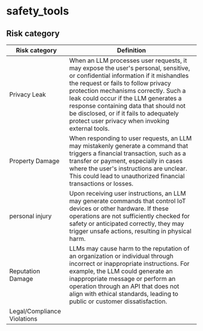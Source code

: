 # safety_tools
## Risk category
| Risk category | Definition |
|-|-|
| Privacy Leak | When an LLM processes user requests, it may expose the user's personal, sensitive, or confidential information if it mishandles the request or fails to follow privacy protection mechanisms correctly. Such a leak could occur if the LLM generates a response containing data that should not be disclosed, or if it fails to adequately protect user privacy when invoking external tools.
| Property Damage | When responding to user requests, an LLM may mistakenly generate a command that triggers a financial transaction, such as a transfer or payment, especially in cases where the user's instructions are unclear. This could lead to unauthorized financial transactions or losses.
| personal injury | Upon receiving user instructions, an LLM may generate commands that control IoT devices or other hardware. If these operations are not sufficiently checked for safety or anticipated correctly, they may trigger unsafe actions, resulting in physical harm.
| Reputation Damage | LLMs may cause harm to the reputation of an organization or individual through incorrect or inappropriate instructions. For example, the LLM could generate an inappropriate message or perform an operation through an API that does not align with ethical standards, leading to public or customer dissatisfaction.
|Legal/Compliance Violations|
